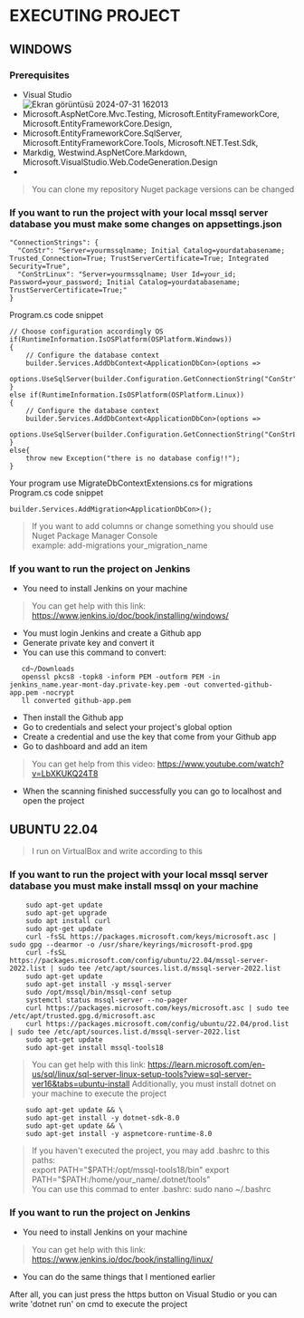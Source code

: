 # EXECUTING PROJECT
## WINDOWS
### Prerequisites
- Visual Studio  
![Ekran görüntüsü 2024-07-31 162013](https://github.com/user-attachments/assets/a94eebf7-ca56-4d33-8c54-68083e0444a8)  
- Microsoft.AspNetCore.Mvc.Testing, Microsoft.EntityFrameworkCore, Microsoft.EntityFrameworkCore.Design,
- Microsoft.EntityFrameworkCore.SqlServer, Microsoft.EntityFrameworkCore.Tools, Microsoft.NET.Test.Sdk,
- Markdig, Westwind.AspNetCore.Markdown, Microsoft.VisualStudio.Web.CodeGeneration.Design
- 
> You can clone my repository
> Nuget package versions can be changed  

### If you want to run the project with your local mssql server database you must make some changes on appsettings.json
```
"ConnectionStrings": {
  "ConStr": "Server=yourmssqlname; Initial Catalog=yourdatabasename; Trusted_Connection=True; TrustServerCertificate=True; Integrated Security=True",
  "ConStrLinux": "Server=yourmssqlname; User Id=your_id; Password=your_password; Initial Catalog=yourdatabasename; TrustServerCertificate=True;"
}
```

Program.cs code snippet
```
// Choose configuration accordingly OS
if(RuntimeInformation.IsOSPlatform(OSPlatform.Windows))
{
    // Configure the database context
    builder.Services.AddDbContext<ApplicationDbCon>(options =>
        options.UseSqlServer(builder.Configuration.GetConnectionString("ConStr")));
}
else if(RuntimeInformation.IsOSPlatform(OSPlatform.Linux))
{
    // Configure the database context
    builder.Services.AddDbContext<ApplicationDbCon>(options =>
        options.UseSqlServer(builder.Configuration.GetConnectionString("ConStrLinux")));
}
else{
    throw new Exception("there is no database config!!");
}
```

Your program use MigrateDbContextExtensions.cs for migrations  
Program.cs code snippet
```
builder.Services.AddMigration<ApplicationDbCon>();
```
> If you want to add columns or change something you should use Nuget Package Manager Console  
> example: add-migrations your_migration_name

### If you want to run the project on Jenkins
- You need to install Jenkins on your machine
> You can get help with this link: https://www.jenkins.io/doc/book/installing/windows/
- You must login Jenkins and create a Github app
- Generate private key and convert it
- You can use this command to convert:
```
   cd~/Downloads
   openssl pkcs8 -topk8 -inform PEM -outform PEM -in jenkins_name.year-mont-day.private-key.pem -out converted-github-app.pem -nocrypt
   ll converted github-app.pem
```
- Then install the Github app
- Go to credentials and select your project's global option
- Create a credential and use the key that come from your Github app
- Go to dashboard and add an item
> You can get help from this video: https://www.youtube.com/watch?v=LbXKUKQ24T8
- When the scanning finished successfully you can go to localhost and open the project

## UBUNTU 22.04
> I run on VirtualBox and write according to this
### If you want to run the project with your local mssql server database you must make install mssql on your machine
```
    sudo apt-get update  
    sudo apt-get upgrade  
    sudo apt install curl  
    sudo apt-get update  
    curl -fsSL https://packages.microsoft.com/keys/microsoft.asc | sudo gpg --dearmor -o /usr/share/keyrings/microsoft-prod.gpg  
    curl -fsSL https://packages.microsoft.com/config/ubuntu/22.04/mssql-server-2022.list | sudo tee /etc/apt/sources.list.d/mssql-server-2022.list  
    sudo apt-get update  
    sudo apt-get install -y mssql-server  
    sudo /opt/mssql/bin/mssql-conf setup  
    systemctl status mssql-server --no-pager  
    curl https://packages.microsoft.com/keys/microsoft.asc | sudo tee /etc/apt/trusted.gpg.d/microsoft.asc  
    curl https://packages.microsoft.com/config/ubuntu/22.04/prod.list | sudo tee /etc/apt/sources.list.d/mssql-server-2022.list  
    sudo apt-get update  
    sudo apt-get install mssql-tools18  
```
> You can get help with this link: https://learn.microsoft.com/en-us/sql/linux/sql-server-linux-setup-tools?view=sql-server-ver16&tabs=ubuntu-install
> Additionally, you must install dotnet on your machine to execute the project
```
    sudo apt-get update && \
    sudo apt-get install -y dotnet-sdk-8.0
    sudo apt-get update && \
    sudo apt-get install -y aspnetcore-runtime-8.0
```
> If you haven't executed the project, you may add .bashrc to this paths:  
> export PATH="$PATH:/opt/mssql-tools18/bin"  
> export PATH="$PATH:/home/your_name/.dotnet/tools"  
> You can use this commad to enter .bashrc: sudo nano ~/.bashrc
### If you want to run the project on Jenkins
- You need to install Jenkins on your machine
> You can get help with this link: https://www.jenkins.io/doc/book/installing/linux/
- You can do the same things that I mentioned earlier  

After all, you can just press the https button on Visual Studio or you can write 'dotnet run' on cmd to execute the project
